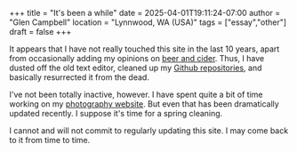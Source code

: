 +++
title = "It's been a while"
date = 2025-04-01T19:11:24-07:00
author = "Glen Campbell"
location = "Lynnwood, WA (USA)"
tags = ["essay","other"]
draft = false
+++

It appears that I have not really touched this site in the last 10 years,
apart from occasionally adding my opinions on 
[beer and cider](/essay/2023/05/cider-and-beer.html).
Thus, I have dusted off the old text editor, cleaned up my
[Github repositories](https://github.com/gecampbell?tab=repositories),
and basically resurrected it from the dead.

I've not been totally inactive, however. 
I have spent quite a bit of time working on my 
[photography website](https://glencampbell.photography). 
But even that has been dramatically updated recently. 
I suppose it's time for a spring cleaning.

I cannot and will not commit to regularly updating this site. 
I may come back to it from time to time. 